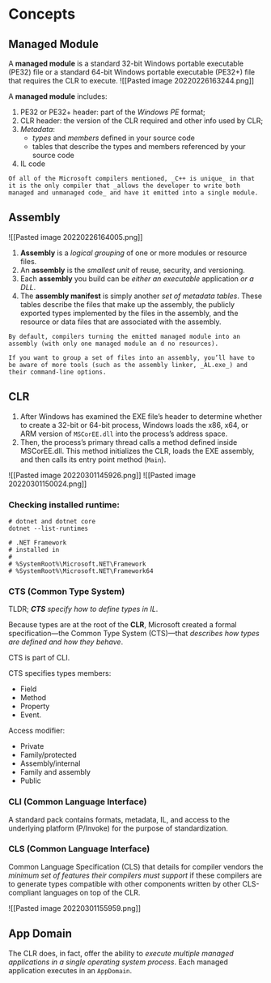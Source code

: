 
# Concepts

## Managed Module
A **managed module** is a standard 32-bit Windows portable executable (PE32) file or a standard 64-bit Windows portable executable (PE32+) file that requires the CLR to execute.
![[Pasted image 20220226163244.png]]

A **managed module** includes:
1. PE32 or PE32+ header: part of the _Windows PE_ format;
2. CLR header: the version of the CLR required and other info used by CLR;
3. _Metadata_: 
    -  _types_ and _members_ defined in your source code 
    -  tables that describe the types and members referenced by your source code
4. IL code

```ad-note
Of all of the Microsoft compilers mentioned, _C++ is unique_ in that it is the only compiler that _allows the developer to write both managed and unmanaged code_ and have it emitted into a single module.
```


## Assembly

![[Pasted image 20220226164005.png]]

1. **Assembly** is a _logical grouping_ of one or more modules or resource files. 
2. An **assembly** is the _smallest unit_ of reuse, security, and versioning.
3. Each **assembly** you build can be _either an executable_ application _or a DLL_. 
4. The **assembly manifest** is simply another _set of metadata tables_. These tables describe the files that make up the assembly, the publicly exported types implemented by the files in the assembly, and the resource or data files that are associated with the assembly.

```ad-note
By default, compilers turning the emitted managed module into an assembly (with only one managed module an d no resources).

If you want to group a set of files into an assembly, you’ll have to be aware of more tools (such as the assembly linker, _AL.exe_) and their command-line options.
```

## CLR

1. After Windows has examined the EXE file’s header to determine whether to create a 32-bit or 64-bit process, Windows loads the x86, x64, or ARM version of `MSCorEE.dll` into the process’s address space. 
2. Then, the process’s primary thread calls a method defined inside MSCorEE.dll. This method initializes the CLR, loads the EXE assembly, and then calls its entry point method (`Main`). 

![[Pasted image 20220301145926.png]]
![[Pasted image 20220301150024.png]]

 ### Checking installed runtime: 
 
 ```shell
# dotnet and dotnet core
dotnet --list-runtimes 

# .NET Framework
# installed in 
#
# %SystemRoot%\Microsoft.NET\Framework
# %SystemRoot%\Microsoft.NET\Framework64
 ```


### CTS (Common Type System)

TLDR; _**CTS** specify how to define types in IL_.

Because types are at the root of the **CLR**, Microsoft created a formal specification—the Common Type System (CTS)—that _describes how types are defined and how they behave_.

CTS is part of CLI.

CTS specifies  types members:
- Field
- Method
- Property 
- Event.

Access modifier:
- Private
- Family/protected
- Assembly/internal
- Family and assembly 
- Public



### CLI (Common Language Interface)

A standard pack contains formats, metadata, IL, and access to the underlying platform (P/Invoke) for the purpose of standardization.

### CLS (Common Language Interface)

Common Language Specification (CLS) that details for compiler vendors the _minimum set of features their compilers must support_ if these compilers are to generate types compatible with other components written by other CLS-compliant languages on top of the CLR.

![[Pasted image 20220301155959.png]]



## App Domain
 The CLR does, in fact, offer the ability to _execute multiple managed applications in a single operating system process_. Each managed application executes in an `AppDomain`. 



 